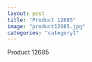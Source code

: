 ```yaml
---
layout: post
title: "Product 12685"
image: "product12685.jpg"
categories: "category1"
---
```

Product 12685
